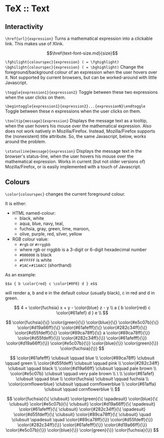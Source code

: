 # TeX :: Text


## Interactivity

`\href{url}{expression}`
Turns a mathematical expression into a clickable link. This makes use of Xlink.

$$\href{text-font-size.md}{size}$$


`\fghilight{colourspec}{expression} ( = \fghighlight)`
`\bghilight{colourspec}{expression} ( = \bghighlight)`
Change the foreground/background colour of an expression when the user hovers over it. Not supported by current browsers, but can be worked-around with little Javascript.

`\toggle{expression1}{expression2}`
Toggle between these two expressions when the user clicks on them.

`\begintoggle{expression1}{expression2}...{expressionN}\endtoggle`
Toggle between these n expressions when the user clicks on them.


`\tooltip{message}{expression}`
Displays the message text as a tooltip, when the user hovers his mouse over the mathematical expression. Also does not work natively in Mozilla/Firefox. Instead, Mozilla/Firefox supports the (nonexistent) title attribute. So, the same Javascript, below, works around the problem.


`\statusline{message}{expression}`
Displays the message text in the browser's status-line, when the user hovers his mouse over the mathematical expression. Works in current (but not older versions of) Mozilla/Firefox, or is easily implemented with a touch of Javascript.

## Colours

`\color{colourspec}` changes the current foreground colour.

It is either:
- HTML named-colour: 
  + black, white
  + aqua, blue, navy, teal,
  + fuchsia, gray, green, lime, maroon,
  + olive, purple, red, silver, yellow
- RGB colour value:     
  + `#rgb` or `#rrggbb`    
  + where rgb or rrggbb is a 3-digit or 6-digit hexadecimal number    
  + `#000000` is black    
  + `#FFFFFF` is white     
  + `#1AC`=`#11AACC` (shorthand)

As an example:

`$$a { b \color{red} c \color{#0F0} d } e$$` 

will render a, b and e in 
the default colour 
(usually black), 
c in red and d in green.



$$
4 + \color{fuchsia} x + y - \color{blue} z - y \\
a { b \color{red} c \color{#61afef} d } e \\
$$


$$
\color{fuchsia}{\{}
  \color{green}{\{}
    \color{blue}{\{}
      \color{#e5c07b}{\{}
        \color{#d19a66ff}{\{}
          \color{#61afefff}{\{}
            \color{#282c34ff}{\{}
              \color{#d55fdeff}{\{}
                \color{#89ca78ff}{\{}
                  a
                \color{#89ca78ff}{\}}
              \color{#d55fdeff}{\}}
            \color{#282c34ff}{\}}
          \color{#61afefff}{\}}
        \color{#d19a66ff}{\}}
      \color{#e5c07b}{\}}
    \color{blue}{\}}
  \color{green}{\}}
\color{fuchsia}{\}}
$$

$$
\color{#61afefff} \clubsuit    \qquad blue   \\
\color{#89ca78ff} \clubsuit    \qquad green  \\
\color{#d55fdeff} \clubsuit    \qquad pink  \\
\color{#282c34ff} \clubsuit    \qquad black  \\
\color{#d19a66ff} \clubsuit    \qquad pale brown  \\
\color{#e5c07b} \clubsuit      \qquad very pale brown  \\
\ \\
\color{#61afef}       \clubsuit  \qquad   blue   \\
\color{fuchsia}         \clubsuit  \qquad  fuchsia  \\
\color{cornflowerblue}  \clubsuit  \qquad  cornflowerblue  \\
\color{#61affa}  \clubsuit  \qquad  cornflowerblue  \\
$$


$$
\color{fuchsia}{\{ \clubsuit}
  \color{green}{\{ \spadesuit}
    \color{blue}{\{ \clubsuit}
      \color{#e5c07b}{\{ \clubsuit}
        \color{#d19a66ff}{\{ \spadesuit}
          \color{#61afefff}{\{ \clubsuit}
            \color{#282c34ff}{\{ \spadesuit}
              \color{#d55fdeff}{\{ \clubsuit}
                \color{#89ca78ff}{\{ \clubsuit}
                  \quad \clubsuit
                  \spadesuit \quad 
                \color{#89ca78ff}{\}}
              \color{#d55fdeff}{\}}
            \color{#282c34ff}{\}}
          \color{#61afefff}{\}}
        \color{#d19a66ff}{\}}
      \color{#e5c07b}{\}}
    \color{blue}{\}}
  \color{green}{\}}
\color{fuchsia}{\}}
$$
